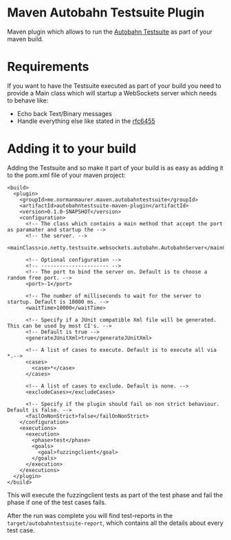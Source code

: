 Maven Autobahn Testsuite Plugin
==============================

Maven plugin which allows to run the [Autobahn Testsuite](http://autobahn.ws/testsuite/) as part of your maven build.

# Requirements
If you want to have the Testsuite executed as part of your build you need to provide a Main class which will
startup a WebSockets server which needs to behave like:

* Echo back Text/Binary messages
* Handle everything else like stated in the [rfc6455](http://tools.ietf.org/html/rfc6455)


# Adding it to your build
Adding the Testsuite and so make it part of your build is as easy as adding it to the pom.xml file of your
maven project:

    <build>
      <plugin>
        <groupId>me.normanmaurer.maven.autobahntestsuite</groupId>
        <artifactId>autobahntestsuite-maven-plugin</artifactId>
        <version>0.1.0-SNAPSHOT</version>
        <configuration>
          <!-- The class which contains a main method that accept the port as paramater and startup the -->
          <!-- the server. -->
          <mainClass>io.netty.testsuite.websockets.autobahn.AutobahnServer</mainClass>

          <!-- Optional configuration -->
          <!-- ---------------------- -->
          <!-- The port to bind the server on. Default is to choose a random free port. -->
          <port>-1</port>

          <!-- The number of milliseconds to wait for the server to startup. Default is 10000 ms. -->
          <waitTime>10000</waitTime>

          <!-- Specify if a JUnit compatible Xml file will be generated. This can be used by most CI's. -->
          <!-- Default is true -->
          <generateJUnitXml>true</generateJUnitXml>

          <!-- A list of cases to execute. Default is to execute all via *.-->
          <cases>
            <case>*</case>
          </cases>

          <!-- A list of cases to exclude. Default is none. --> 
          <excludeCases></excludeCases>

          <!-- Specify if the plugin should fail on non strict behaviour. Default is false. -->
          <failOnNonStrict>false</failOnNonStrict>
        </configuration>
        <executions>
          <execution>
            <phase>test</phase>
            <goals>
              <goal>fuzzingclient</goal>
            </goals>
          </execution>
        </executions>
      </plugin>
    </build>


This will execute the fuzzingclient tests as part of the test phase and fail the phase if one of the test cases
fails.

After the run was complete you will find test-reports in the `target/autobahntestsuite-report`, which contains all
the details about every test case.


